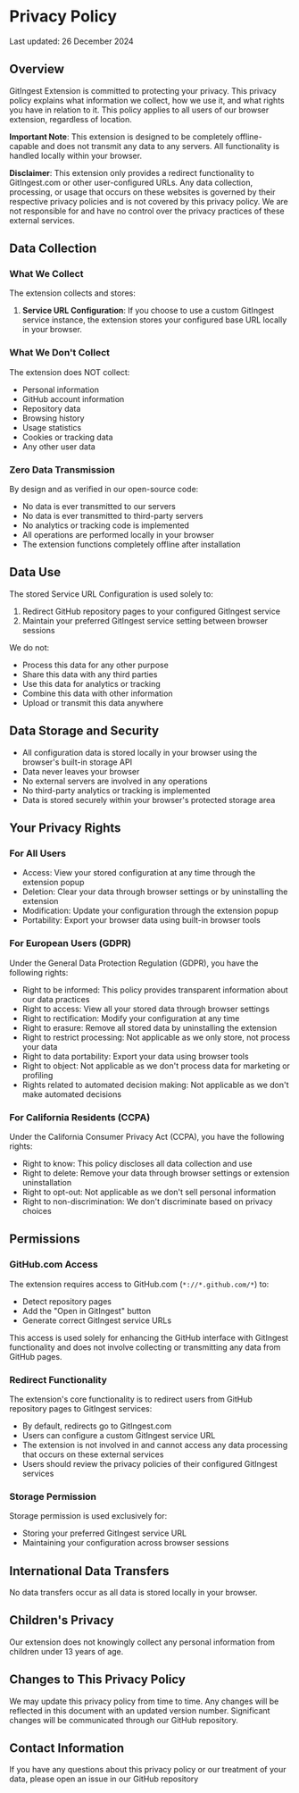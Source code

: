 # Privacy Policy
Last updated: 26 December 2024

## Overview
GitIngest Extension is committed to protecting your privacy. This privacy policy explains what information we collect, how we use it, and what rights you have in relation to it. This policy applies to all users of our browser extension, regardless of location.

**Important Note**: This extension is designed to be completely offline-capable and does not transmit any data to any servers. All functionality is handled locally within your browser.

**Disclaimer**: This extension only provides a redirect functionality to GitIngest.com or other user-configured URLs. Any data collection, processing, or usage that occurs on these websites is governed by their respective privacy policies and is not covered by this privacy policy. We are not responsible for and have no control over the privacy practices of these external services.

## Data Collection

### What We Collect
The extension collects and stores:
1. **Service URL Configuration**: If you choose to use a custom GitIngest service instance, the extension stores your configured base URL locally in your browser.

### What We Don't Collect
The extension does NOT collect:
- Personal information
- GitHub account information
- Repository data
- Browsing history
- Usage statistics
- Cookies or tracking data
- Any other user data

### Zero Data Transmission
By design and as verified in our open-source code:
- No data is ever transmitted to our servers
- No data is ever transmitted to third-party servers
- No analytics or tracking code is implemented
- All operations are performed locally in your browser
- The extension functions completely offline after installation

## Data Use
The stored Service URL Configuration is used solely to:
1. Redirect GitHub repository pages to your configured GitIngest service
2. Maintain your preferred GitIngest service setting between browser sessions

We do not:
- Process this data for any other purpose
- Share this data with any third parties
- Use this data for analytics or tracking
- Combine this data with other information
- Upload or transmit this data anywhere

## Data Storage and Security
- All configuration data is stored locally in your browser using the browser's built-in storage API
- Data never leaves your browser
- No external servers are involved in any operations
- No third-party analytics or tracking is implemented
- Data is stored securely within your browser's protected storage area

## Your Privacy Rights

### For All Users
- Access: View your stored configuration at any time through the extension popup
- Deletion: Clear your data through browser settings or by uninstalling the extension
- Modification: Update your configuration through the extension popup
- Portability: Export your browser data using built-in browser tools

### For European Users (GDPR)
Under the General Data Protection Regulation (GDPR), you have the following rights:
- Right to be informed: This policy provides transparent information about our data practices
- Right to access: View all your stored data through browser settings
- Right to rectification: Modify your configuration at any time
- Right to erasure: Remove all stored data by uninstalling the extension
- Right to restrict processing: Not applicable as we only store, not process your data
- Right to data portability: Export your data using browser tools
- Right to object: Not applicable as we don't process data for marketing or profiling
- Rights related to automated decision making: Not applicable as we don't make automated decisions

### For California Residents (CCPA)
Under the California Consumer Privacy Act (CCPA), you have the following rights:
- Right to know: This policy discloses all data collection and use
- Right to delete: Remove your data through browser settings or extension uninstallation
- Right to opt-out: Not applicable as we don't sell personal information
- Right to non-discrimination: We don't discriminate based on privacy choices

## Permissions

### GitHub.com Access
The extension requires access to GitHub.com (`*://*.github.com/*`) to:
- Detect repository pages
- Add the "Open in GitIngest" button
- Generate correct GitIngest service URLs

This access is used solely for enhancing the GitHub interface with GitIngest functionality and does not involve collecting or transmitting any data from GitHub pages.

### Redirect Functionality
The extension's core functionality is to redirect users from GitHub repository pages to GitIngest services:
- By default, redirects go to GitIngest.com
- Users can configure a custom GitIngest service URL
- The extension is not involved in and cannot access any data processing that occurs on these external services
- Users should review the privacy policies of their configured GitIngest services

### Storage Permission
Storage permission is used exclusively for:
- Storing your preferred GitIngest service URL
- Maintaining your configuration across browser sessions

## International Data Transfers
No data transfers occur as all data is stored locally in your browser.

## Children's Privacy
Our extension does not knowingly collect any personal information from children under 13 years of age.

## Changes to This Privacy Policy
We may update this privacy policy from time to time. Any changes will be reflected in this document with an updated version number. Significant changes will be communicated through our GitHub repository.

## Contact Information
If you have any questions about this privacy policy or our treatment of your data, please open an issue in our GitHub repository